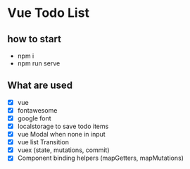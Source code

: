 # Vue Todo List

## how to start

- npm i
- npm run serve

## What are used

- [x] vue
- [x] fontawesome
- [x] google font
- [x] localstorage to save todo items
- [x] vue Modal when none in input
- [x] vue list Transition
- [x] vuex (state, mutations, commit)
- [x] Component binding helpers (mapGetters, mapMutations)
